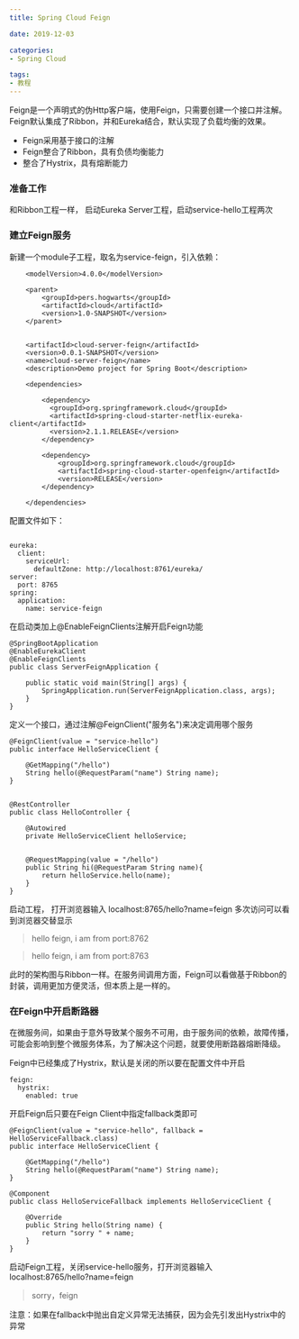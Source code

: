 ```yaml
---
title: Spring Cloud Feign

date: 2019-12-03

categories: 
- Spring Cloud

tags:
- 教程
---
```


Feign是一个声明式的伪Http客户端，使用Feign，只需要创建一个接口并注解。Feign默认集成了Ribbon，并和Eureka结合，默认实现了负载均衡的效果。

- Feign采用基于接口的注解
- Feign整合了Ribbon，具有负债均衡能力
- 整合了Hystrix，具有熔断能力

<!--more-->

### 准备工作
和Ribbon工程一样， 启动Eureka Server工程，启动service-hello工程两次

### 建立Feign服务

新建一个module子工程，取名为service-feign，引入依赖：

```
    <modelVersion>4.0.0</modelVersion>

    <parent>
        <groupId>pers.hogwarts</groupId>
        <artifactId>cloud</artifactId>
        <version>1.0-SNAPSHOT</version>
    </parent>


    <artifactId>cloud-server-feign</artifactId>
    <version>0.0.1-SNAPSHOT</version>
    <name>cloud-server-feign</name>
    <description>Demo project for Spring Boot</description>

    <dependencies>

        <dependency>
          <groupId>org.springframework.cloud</groupId>
          <artifactId>spring-cloud-starter-netflix-eureka-client</artifactId>
          <version>2.1.1.RELEASE</version>
        </dependency>

        <dependency>
            <groupId>org.springframework.cloud</groupId>
            <artifactId>spring-cloud-starter-openfeign</artifactId>
            <version>RELEASE</version>
        </dependency>

    </dependencies>
```

配置文件如下：
```

eureka:
  client:
    serviceUrl:
      defaultZone: http://localhost:8761/eureka/
server:
  port: 8765
spring:
  application:
    name: service-feign

```

在启动类加上@EnableFeignClients注解开启Feign功能

```
@SpringBootApplication
@EnableEurekaClient
@EnableFeignClients
public class ServerFeignApplication {

    public static void main(String[] args) {
        SpringApplication.run(ServerFeignApplication.class, args);
    }
}
```

定义一个接口，通过注解@FeignClient("服务名")来决定调用哪个服务

```
@FeignClient(value = "service-hello")
public interface HelloServiceClient {

    @GetMapping("/hello")
    String hello(@RequestParam("name") String name);
}


@RestController
public class HelloController {

    @Autowired
    private HelloServiceClient helloService;


    @RequestMapping(value = "/hello")
    public String hi(@RequestParam String name){
        return helloService.hello(name);
    }
}
```


启动工程， 打开浏览器输入 localhost:8765/hello?name=feign 多次访问可以看到浏览器交替显示

> hello feign, i am from port:8762

> hello feign, i am from port:8763

此时的架构图与Ribbon一样。在服务间调用方面，Feign可以看做基于Ribbon的封装，调用更加方便灵活，但本质上是一样的。


### 在Feign中开启断路器

在微服务间，如果由于意外导致某个服务不可用，由于服务间的依赖，故障传播，可能会影响到整个微服务体系，为了解决这个问题，就要使用断路器熔断降级。

Feign中已经集成了Hystrix，默认是关闭的所以要在配置文件中开启

```
feign:
  hystrix:
    enabled: true
```

开启Feign后只要在Feign Client中指定fallback类即可


```
@FeignClient(value = "service-hello", fallback = HelloServiceFallback.class)
public interface HelloServiceClient {

    @GetMapping("/hello")
    String hello(@RequestParam("name") String name);
}

@Component
public class HelloServiceFallback implements HelloServiceClient {

    @Override
    public String hello(String name) {
        return "sorry " + name;
    }
}
```

启动Feign工程，关闭service-hello服务，打开浏览器输入 localhost:8765/hello?name=feign

> sorry，feign

注意：如果在fallback中抛出自定义异常无法捕获，因为会先引发出Hystrix中的异常